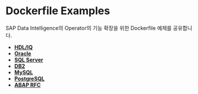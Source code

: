 Dockerfile Examples
===
SAP Data Intelligence의 Operator의 기능 확장을 위한 Dockerfile 예제를 공유합니다.<br>

* **[HDL/IQ](IQ/Readme.md)**
* **[Oracle](Oracle/Readme.md)**
* **[SQL Server](MSSQL/Readme.md)**
* **[DB2](DB2/Readme.md)**
* **[MySQL](MySQL/Readme.md)**
* **[PostgreSQL](PostgreSQL/Readme.md)**
* **[ABAP RFC](ABAP/Readme.md)**
